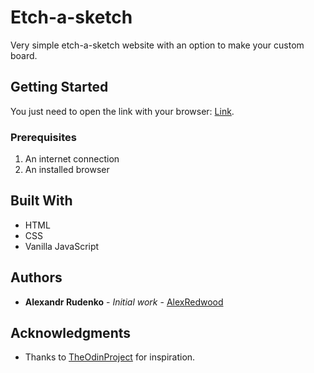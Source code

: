 # Etch-a-sketch

Very simple etch-a-sketch website with an option to make your custom board.

## Getting Started

You just need to open the link with your browser: [Link](https://alexredwood.github.io/etch-a-sketch/).

### Prerequisites

1. An internet connection
2. An installed browser

## Built With

- HTML
- CSS
- Vanilla JavaScript

## Authors

- **Alexandr Rudenko** - _Initial work_ - [AlexRedwood](https://github.com/alexredwood)

## Acknowledgments

- Thanks to [TheOdinProject](https://www.theodinproject.com/dashboard) for inspiration.
